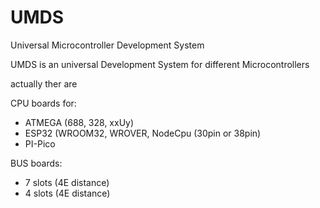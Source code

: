 # UMDS
Universal Microcontroller Development System

UMDS is an universal Development System for different Microcontrollers

actually ther are

CPU boards for:
- ATMEGA (688, 328, xxUy)
- ESP32 (WROOM32, WROVER, NodeCpu (30pin or 38pin)
- PI-Pico

BUS boards:
- 7 slots (4E distance)
- 4 slots (4E distance)
